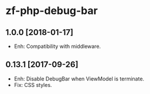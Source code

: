 zf-php-debug-bar
================

1.0.0 [2018-01-17]
------------------

- Enh: Compatibility with middleware.

0.13.1 [2017-09-26]
-------------------

- Enh: Disable DebugBar when ViewModel is terminate.
- Fix: CSS styles.

